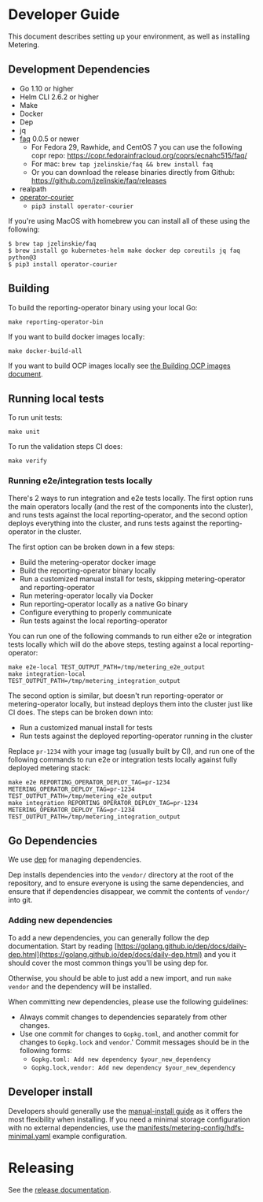 # Developer Guide

This document describes setting up your environment, as well as installing Metering.

## Development Dependencies

- Go 1.10 or higher
- Helm CLI 2.6.2 or higher
- Make
- Docker
- Dep
- jq
- [faq](https://github.com/jzelinskie/faq) 0.0.5 or newer
  - For Fedora 29, Rawhide, and CentOS 7 you can use the following copr repo: https://copr.fedorainfracloud.org/coprs/ecnahc515/faq/
  - For mac: `brew tap jzelinskie/faq && brew install faq`
  - Or you can download the release binaries directly from Github: https://github.com/jzelinskie/faq/releases
- realpath
- [operator-courier](https://github.com/operator-framework/operator-courier)
  - `pip3 install operator-courier`

If you're using MacOS with homebrew you can install all of these using the
following:

```
$ brew tap jzelinskie/faq
$ brew install go kubernetes-helm make docker dep coreutils jq faq python@3
$ pip3 install operator-courier
```

## Building

To build the reporting-operator binary using your local Go:

```
make reporting-operator-bin
```

If you want to build docker images locally:

```
make docker-build-all
```

If you want to build OCP images locally see [the Building OCP images document](ocp-images.md).

## Running local tests

To run unit tests:

```
make unit
```

To run the validation steps CI does:

```
make verify
```

### Running e2e/integration tests locally

There's 2 ways to run integration and e2e tests locally.
The first option runs the main operators locally (and the rest of the components into the cluster), and runs tests against the local reporting-operator, and the second option deploys everything into the cluster, and runs tests against the reporting-operator in the cluster.

The first option can be broken down in a few steps:

- Build the metering-operator docker image
- Build the reporting-operator binary locally
- Run a customized manual install for tests, skipping metering-operator and reporting-operator
- Run metering-operator locally via Docker
- Run reporting-operator locally as a native Go binary
- Configure everything to properly communicate
- Run tests against the local reporting-operator

You can run one of the following commands to run either e2e or integration tests locally which will do the above steps, testing against a local reporting-operator:

```
make e2e-local TEST_OUTPUT_PATH=/tmp/metering_e2e_output
make integration-local TEST_OUTPUT_PATH=/tmp/metering_integration_output
```

The second option is similar, but doesn't run reporting-operator or metering-operator locally, but instead deploys them into the cluster just like CI does.
The steps can be broken down into:

- Run a customized manual install for tests
- Run tests against the deployed reporting-operator running in the cluster

Replace `pr-1234` with your image tag (usually built by CI), and run one of the following commands to run e2e or integration tests locally against fully deployed metering stack:

```
make e2e REPORTING_OPERATOR_DEPLOY_TAG=pr-1234 METERING_OPERATOR_DEPLOY_TAG=pr-1234 TEST_OUTPUT_PATH=/tmp/metering_e2e_output
make integration REPORTING_OPERATOR_DEPLOY_TAG=pr-1234 METERING_OPERATOR_DEPLOY_TAG=pr-1234 TEST_OUTPUT_PATH=/tmp/metering_integration_output
```

## Go Dependencies

We use [dep](https://golang.github.io/dep/docs/introduction.html) for managing
dependencies.

Dep installs dependencies into the `vendor/` directory at the
root of the repository, and to ensure everyone is using the same dependencies,
and ensure that if dependencies disappear, we commit the contents of `vendor/`
into git.

### Adding new dependencies

To add a new dependencies, you can generally follow the dep documentation.
Start by reading [https://golang.github.io/dep/docs/daily-dep.html](https://golang.github.io/dep/docs/daily-dep.html)
and you it should cover the most common things you'll be using dep for.

Otherwise, you should be able to just add a new import, and run `make vendor`
and the dependency will be installed.

When committing new dependencies, please use the following guidelines:

- Always commit changes to dependencies separately from other changes.
- Use one commit for changes to `Gopkg.toml`, and another commit for changes to
  `Gopkg.lock` and `vendor`.' Commit messages should be in the following forms:
  - `Gopkg.toml: Add new dependency $your_new_dependency`
  - `Gopkg.lock,vendor: Add new dependency $your_new_dependency`

## Developer install

Developers should generally use the [manual-install guide](../manual-install.md) as it offers the most flexibility when installing.
If you need a minimal storage configuration with no external dependencies, use the [manifests/metering-config/hdfs-minimal.yaml](manifests/metering-config/hdfs-minimal.yaml) example configuration.

# Releasing

See the [release documentation](release.md).
